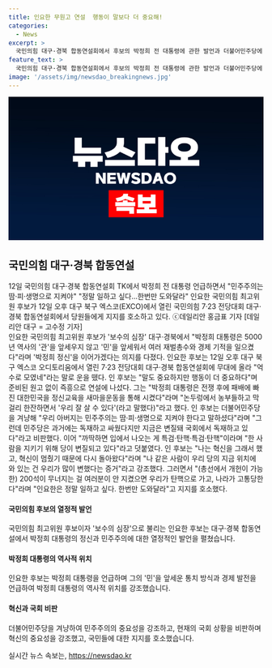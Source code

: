 ```yaml
---
title: 인요한 무원고 연설  행동이 말보다 더 중요해!
categories:
  - News
excerpt: >
  국민의힘 대구·경북 합동연설회에서 후보의 박정희 전 대통령에 관한 발언과 더불어민주당에 대한 비판, 그리고 개헌 가능성에 대한 격려적 발언이 이뤄졌다. 후보는 박정희 대통령의 이념을 계승하겠다는 강력한 의지를 밝히고, 민주주의를 강조하는 발언으로 지지를 호소했다. 또한, 변화와 혁신의 필요성을 강조하며 개헌 가능성을 언급하며 지지를 호소했다.
feature_text: >
  국민의힘 대구·경북 합동연설회에서 후보의 박정희 전 대통령에 관한 발언과 더불어민주당에 대한 비판, 그리고 개헌 가능성에 대한 격려적 발언이 이뤄졌다. 후보는 박정희 대통령의 이념을 계승하겠다는 강력한 의지를 밝히고, 민주주의를 강조하는 발언으로 지지를 호소했다. 또한, 변화와 혁신의 필요성을 강조하며 개헌 가능성을 언급하며 지지를 호소했다.
image: '/assets/img/newsdao_breakingnews.jpg'
---
```


<p><img src="/assets/img/newsdao_breakingnews.jpg" alt="bookingtag 속보" /></p>

<h2 data-ke-size="size26">국민의힘 대구·경북 합동연설</h2>

<p data-ke-size="size16">12일 국민의힘 대구·경북 합동연설회 TK에서 박정희 전 대통령 언급하면서 "민주주의는 땀·피·생명으로 지켜야" "정말 일하고 싶다…한번만 도와달라" 인요한 국민의힘 최고위원 후보가 12일 오후 대구 북구 엑스코(EXCO)에서 열린 국민의힘 7·23 전당대회 대구·경북 합동연설회에서 당원들에게 지지를 호소하고 있다. ⓒ데일리안 홍금표 기자 [데일리안 대구 = 고수정 기자] <br>인요한 국민의힘 최고위원 후보가 '보수의 심장' 대구·경북에서 "박정희 대통령은 5000년 역사의 '관'을 앞세우지 않고 '민'을 앞세워서 여러 재벌총수와 경제 기적을 일으켰다"라며 '박정희 정신'을 이어가겠다는 의지를 다졌다. 인요한 후보는 12일 오후 대구 북구 엑스코 오디토리움에서 열린 7·23 전당대회 대구·경북 합동연설회에 무대에 올라 "억수로 모였네"라는 말로 운을 뗐다. 인 후보는 "말도 중요하지만 행동이 더 중요하다"며 준비된 원고 없이 즉흥으로 연설에 나섰다. 그는 "박정희 대통령은 전쟁 후에 패배에 빠진 대한민국을 정신교육을 새마을운동을 통해 시켰다"라며 "논두렁에서 농부들하고 막걸리 한잔하면서 '우리 잘 살 수 있다'(라고 말했다)"라고 했다. 인 후보는 더불어민주당을 겨냥해 "우리 아버지는 민주주의는 땀·피·생명으로 지켜야 한다고 말하셨다"라며 "그런데 민주당은 과거에는 독재하고 싸웠다지만 지금은 변질돼 국회에서 독재하고 있다"라고 비판했다. 이어 "까딱하면 입에서 나오는 게 특검·탄핵·특검·탄핵"이라며 "한 사람을 지키기 위해 당이 변질되고 있다"라고 덧붙였다. 인 후보는 "나는 혁신을 그래서 했고, 혁신이 멈췄기 때문에 다시 돌아왔다"라며 "나 같은 사람이 우리 당의 지금 위치에 와 있는 건 우리가 많이 변했다는 증거"라고 강조했다. 그러면서 "(총선에서 개헌이 가능한) 200석이 무너지는 걸 여러분이 안 지켰으면 우리가 탄핵으로 가고, 나라가 고통당한다"라며 "인요한은 정말 일하고 싶다. 한번만 도와달라"고 지지를 호소했다.</p>

<h4>국민의힘 후보의 열정적 발언</h4>

<p>국민의힘 최고위원 후보이자 '보수의 심장'으로 불리는 인요한 후보는 대구·경북 합동연설에서 박정희 대통령의 정신과 민주주의에 대한 열정적인 발언을 펼쳤습니다.</p>

<h4>박정희 대통령의 역사적 위치</h4>

<p>인요한 후보는 박정희 대통령을 언급하며 그의 '민'을 앞세운 통치 방식과 경제 발전을 언급하여 박정희 대통령의 역사적 위치를 강조했습니다.</p>

<h4>혁신과 국회 비판</h4>

<p>더불어민주당을 겨냥하여 민주주의의 중요성을 강조하고, 현재의 국회 상황을 비판하며 혁신의 중요성을 강조했고, 국민들에 대한 지지를 호소했습니다.</p>
실시간 뉴스 속보는, <a href="https://newsdao.kr" rel="dofollow">https://newsdao.kr</a>



